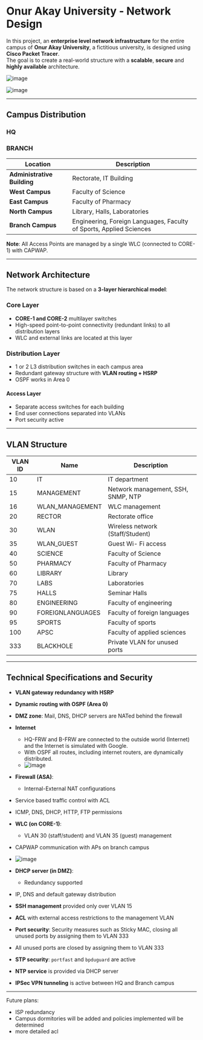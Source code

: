 # Onur Akay University - Network Design

In this project, an **enterprise level network infrastructure** for the entire campus of **Onur Akay University**, a fictitious university, is designed using **Cisco Packet Tracer**.  
The goal is to create a real-world structure with a **scalable**, **secure** and **highly available** architecture.

![image](https://github.com/user-attachments/assets/7cce7723-8939-4f64-bbed-04646cc703ae)

![image](https://github.com/user-attachments/assets/6978de1c-4e4a-42dc-8770-95194f18b751)




---

## Campus Distribution

### HQ ###

### BRANCH ###

| Location | Description |
|---------------|-----------------------------------|
| **Administrative Building** | Rectorate, IT Building |
| **West Campus** | Faculty of Science | 
| **East Campus** | Faculty of Pharmacy |
| **North Campus** | Library, Halls, Laboratories |
| **Branch Campus** | Engineering, Foreign Languages, Faculty of Sports, Applied Sciences |

**Note**: All Access Points are managed by a single WLC (connected to CORE-1) with CAPWAP.

---

## Network Architecture

The network structure is based on a **3-layer hierarchical model**:

### Core Layer
- **CORE-1 and CORE-2** multilayer switches
- High-speed point-to-point connectivity (redundant links) to all distribution layers
- WLC and external links are located at this layer

### Distribution Layer
- 1 or 2 L3 distribution switches in each campus area
- Redundant gateway structure with **VLAN routing + HSRP**
- OSPF works in Area 0

#### Access Layer
- Separate access switches for each building
- End user connections separated into VLANs
- Port security active

---

## VLAN Structure

| VLAN ID | Name | Description |
|---------|------------------|-------------------------------------|
| 10 | IT | IT department |
| 15 | MANAGEMENT | Network management, SSH, SNMP, NTP |
| 16 | WLAN_MANAGEMENT | WLC management |
| 20 | RECTOR | Rectorate office |
| 30 | WLAN | Wireless network (Staff/Student) |
| 35 | WLAN_GUEST | Guest Wi- Fi access |
| 40 | SCIENCE | Faculty of Science |
| 50 | PHARMACY | Faculty of Pharmacy |
| 60 | LIBRARY | Library |
| 70 | LABS | Laboratories |
| 75 | HALLS | Seminar Halls |
| 80 | ENGINEERING | Faculty of engineering |
| 90 | FOREIGNLANGUAGES | Faculty of foreign languages |
| 95 | SPORTS | Faculty of sports |
| 100 | APSC | Faculty of applied sciences |
| 333 | BLACKHOLE | Private VLAN for unused ports |

---

## Technical Specifications and Security

- **VLAN gateway redundancy with HSRP**
- **Dynamic routing with OSPF (Area 0)**
- **DMZ zone**: Mail, DNS, DHCP servers are NATed behind the firewall
- **Internet**
  - HQ-FRW and B-FRW are connected to the outside world (Internet) and the Internet is simulated with Google.
  - With OSPF all routes, including internet routers, are dynamically distributed.
  - ![image](https://github.com/user-attachments/assets/7bc0b895-9079-4b2d-8834-b9851cb443d3)

- **Firewall (ASA)**:
  - Internal-External NAT configurations
 - Service based traffic control with ACL
 - ICMP, DNS, DHCP, HTTP, FTP permissions
- **WLC (on CORE-1)**:
  - VLAN 30 (staff/student) and VLAN 35 (guest) management
 - CAPWAP communication with APs on branch campus
 - ![image](https://github.com/user-attachments/assets/8b5e98b1-705b-466e-ad1c-382928bd5b2b)

- **DHCP server (in DMZ)**:
  - Redundancy supported
 - IP, DNS and default gateway distribution
- **SSH management** provided only over VLAN 15
- **ACL** with external access restrictions to the management VLAN
- **Port security**: Security measures such as Sticky MAC, closing all unused ports by assigning them to VLAN 333
 - All unused ports are closed by assigning them to VLAN 333
- **STP security**: `portfast` and `bpduguard` are active
- **NTP service** is provided via DHCP server
- **IPSec VPN tunneling** is active between HQ and Branch campus


---

Future plans:

* ISP redundancy
* Campus dormitories will be added and policies implemented will be determined
* more detailed acl
